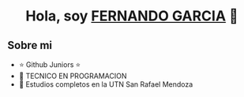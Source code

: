 <div align="center">
<h1 align="center">Hola, soy <a href="FERNANDO GARCIA">FERNANDO GARCIA</a> 👋</h1>
</div>
<imgs rc="https://github.com/GarciaFernando1/GarciaFernando1/assets/113075299/7be4c00e-ccf4-4d0c-81e1-08067b343d09">



## Sobre mi

- ⭐ Github Juniors ⭐ 
- 📲 TECNICO EN PROGRAMACION
- 📗 Estudios completos en la UTN San Rafael Mendoza
